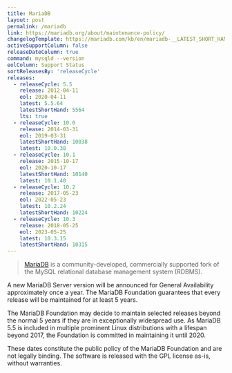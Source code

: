```yaml
---
title: MariaDB
layout: post
permalink: /mariadb
link: https://mariadb.org/about/maintenance-policy/
changelogTemplate: https://mariadb.com/kb/en/mariadb-__LATEST_SHORT_HAND__-changelog/
activeSupportColumn: false
releaseDateColumn: true
command: mysqld --version
eolColumn: Support Status
sortReleasesBy: 'releaseCycle'
releases:
  - releaseCycle: 5.5
    release: 2012-04-11
    eol: 2020-04-11
    latest: 5.5.64
    latestShortHand: 5564
    lts: true
  - releaseCycle: 10.0
    release: 2014-03-31
    eol: 2019-03-31
    latestShortHand: 10038
    latest: 10.0.38
  - releaseCycle: 10.1
    release: 2015-10-17
    eol: 2020-10-17
    latestShortHand: 10140
    latest: 10.1.40
  - releaseCycle: 10.2
    release: 2017-05-23
    eol: 2022-05-23
    latest: 10.2.24
    latestShortHand: 10224
  - releaseCycle: 10.3
    release: 2018-05-25
    eol: 2023-05-25
    latest: 10.3.15
    latestShortHand: 10315
---
```


> [MariaDB](https://mariadb.org/about/) is a community-developed, commercially supported fork of the MySQL relational database management system (RDBMS).

A new MariaDB Server version will be announced for General Availability approximately once a year. The MariaDB Foundation guarantees that every release will be maintained for at least 5 years.

The MariaDB Foundation may decide to maintain selected releases beyond the normal 5 years if they are in exceptionally widespread use. As MariaDB 5.5 is included in multiple prominent Linux distributions with a lifespan beyond 2017, the Foundation is committed in maintaining it until 2020.

These dates constitute the public policy of the MariaDB Foundation and are not legally binding. The software is released with the GPL license as-is, without warranties.
